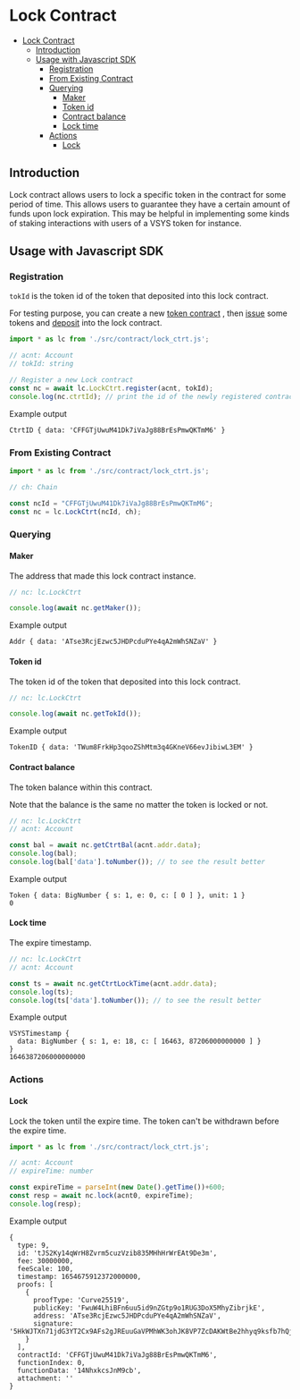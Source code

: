 # Lock Contract

- [Lock Contract](#lock-contract)
  - [Introduction](#introduction)
  - [Usage with Javascript SDK](#usage-with-javascript-sdk)
    - [Registration](#registration)
    - [From Existing Contract](#from-existing-contract)
    - [Querying](#querying)
      - [Maker](#maker)
      - [Token id](#token-id)
      - [Contract balance](#contract-balance)
      - [Lock time](#lock-time)
    - [Actions](#actions)
      - [Lock](#lock)


## Introduction

Lock contract allows users to lock a specific token in the contract for some period of time. This allows users to guarantee they have a certain amount of funds upon lock expiration. This may be helpful in implementing some kinds of staking interactions with users of a VSYS token for instance.

## Usage with Javascript SDK

### Registration

`tokId` is the token id of the token that deposited into this lock contract.

For testing purpose, you can create a new [token contract]() , then [issue]() some tokens and [deposit]() into the lock contract.

```javascript
import * as lc from './src/contract/lock_ctrt.js';

// acnt: Account
// tokId: string

// Register a new Lock contract
const nc = await lc.LockCtrt.register(acnt, tokId);
console.log(nc.ctrtId); // print the id of the newly registered contract
```

Example output

```
CtrtID { data: 'CFFGTjUwuM41Dk7iVaJg88BrEsPmwQKTmM6' }
```

### From Existing Contract

```javascript
import * as lc from './src/contract/lock_ctrt.js';

// ch: Chain

const ncId = "CFFGTjUwuM41Dk7iVaJg88BrEsPmwQKTmM6";
const nc = lc.LockCtrt(ncId, ch);
```

### Querying

#### Maker

The address that made this lock contract instance.

```javascript
// nc: lc.LockCtrt

console.log(await nc.getMaker());
```

Example output

```
Addr { data: 'ATse3RcjEzwc5JHDPcduPYe4qA2mWhSNZaV' }
```

#### Token id

The token id of the token that deposited into this lock contract.

```javascript
// nc: lc.LockCtrt

console.log(await nc.getTokId());
```

Example output

```
TokenID { data: 'TWum8FrkHp3qooZShMtm3q4GKneV66evJibiwL3EM' }
```

#### Contract balance

The token balance within this contract. 

Note that the balance is the same no matter the token is locked or not.

```javascript
// nc: lc.LockCtrt
// acnt: Account

const bal = await nc.getCtrtBal(acnt.addr.data);
console.log(bal);
console.log(bal['data'].toNumber()); // to see the result better
```

Example output

```
Token { data: BigNumber { s: 1, e: 0, c: [ 0 ] }, unit: 1 }
0
```

#### Lock time

The expire timestamp.

```javascript
// nc: lc.LockCtrt
// acnt: Account

const ts = await nc.getCtrtLockTime(acnt.addr.data);
console.log(ts);
console.log(ts['data'].toNumber()); // to see the result better
```

Example output

```
VSYSTimestamp {
  data: BigNumber { s: 1, e: 18, c: [ 16463, 87206000000000 ] }
}
1646387206000000000
```

### Actions

#### Lock

Lock the token until the expire time. The token can't be withdrawn before the expire time.

```javascript
import * as lc from './src/contract/lock_ctrt.js';

// acnt: Account
// expireTime: number

const expireTime = parseInt(new Date().getTime())+600;
const resp = await nc.lock(acnt0, expireTime);
console.log(resp);

```

Example output

```
{
  type: 9,
  id: 'tJS2Ky14qWrH8Zvrm5cuzVzib835MHhHrWrEAt9De3m',
  fee: 30000000,
  feeScale: 100,
  timestamp: 1654675912372000000,
  proofs: [
    {
      proofType: 'Curve25519',
      publicKey: 'FwuW4LhiBFn6uu5id9nZGtp9o1RUG3DoX5MhyZibrjkE',
      address: 'ATse3RcjEzwc5JHDPcduPYe4qA2mWhSNZaV',
      signature: '5HkWJTXn71jdG3YT2Cx9AFs2gJREuuGaVPMhWK3ohJK8VP7ZcDAKWtBe2hhyq9ksfb7hQjfizePKEBG68oiRcaWz'
    }
  ],
  contractId: 'CFFGTjUwuM41Dk7iVaJg88BrEsPmwQKTmM6',
  functionIndex: 0,
  functionData: '14NhxkcsJnM9cb',
  attachment: ''
}
```
